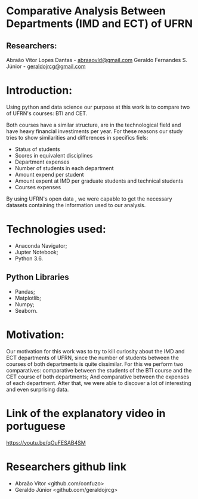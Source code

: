 # Comparative Analysis Between Departments (IMD and ECT) of UFRN #

## Researchers: ##

Abraão Vitor Lopes Dantas - <abraaovld@gmail.com>
Geraldo Fernandes S. Júnior - <geraldojrcg@gmail.com>

# Introduction: #

Using python and data science our purpose at this work is to compare two of UFRN's courses: BTI and CET.

Both courses have a similar structure, are in the technological field and have heavy financial investiments per year. For these reasons our study tries to show similarities and differences in specifics fiels:

   - Status of students
   - Scores in equivalent disciplines
   - Department expenses
   - Number of students in each department
   - Amount expend per student
   - Amount expent at IMD per graduate students and technical students
   - Courses expenses

By using UFRN's open data , we were capable to get the necessary datasets containing the information used to our analysis.

# Technologies used: #

- Anaconda Navigator;
- Jupter Notebook;
- Python 3.6.

## Python Libraries ##

- Pandas;
- Matplotlib;
- Numpy;
- Seaborn.

# Motivation: #

Our motivation for this work was to try to kill curiosity about the IMD and ECT departments of UFRN, since the number of students between the courses of both departments is quite dissimilar. For this we perform two comparatives: comparative between the students of the BTI course and the CET course of both departments; And comparative between the expenses of each department. After that, we were able to discover a lot of interesting and even surprising data.

# Link of the explanatory video in portuguese #

<https://youtu.be/qOuFESAB4SM>

# Researchers github link  #
- Abraão Vitor <github.com/confuzo>
- Geraldo Júnior <github.com/geraldojrcg>



